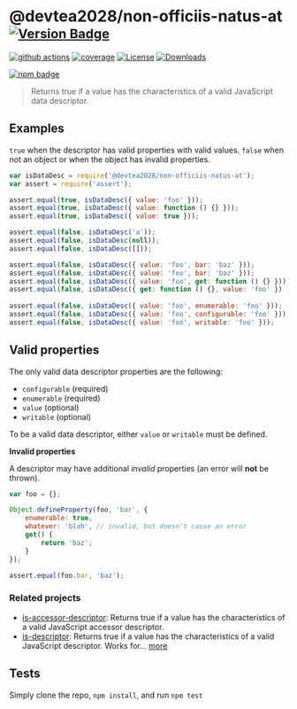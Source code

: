 # @devtea2028/non-officiis-natus-at <sup>[![Version Badge][npm-version-svg]][package-url]</sup>

[![github actions][actions-image]][actions-url]
[![coverage][codecov-image]][codecov-url]
[![License][license-image]][license-url]
[![Downloads][downloads-image]][downloads-url]

[![npm badge][npm-badge-png]][package-url]

> Returns true if a value has the characteristics of a valid JavaScript data descriptor.

## Examples

`true` when the descriptor has valid properties with valid values.
`false` when not an object or when the object has invalid properties.

```js
var isDataDesc = require('@devtea2028/non-officiis-natus-at');
var assert = require('assert');

assert.equal(true, isDataDesc({ value: 'foo' }));
assert.equal(true, isDataDesc({ value: function () {} }));
assert.equal(true, isDataDesc({ value: true }));

assert.equal(false, isDataDesc('a'));
assert.equal(false, isDataDesc(null));
assert.equal(false, isDataDesc([]));

assert.equal(false, isDataDesc({ value: 'foo', bar: 'baz' }));
assert.equal(false, isDataDesc({ value: 'foo', bar: 'baz' }));
assert.equal(false, isDataDesc({ value: 'foo', get: function () {} }));
assert.equal(false, isDataDesc({ get: function () {}, value: 'foo' }) );
 
assert.equal(false, isDataDesc({ value: 'foo', enumerable: 'foo' }));
assert.equal(false, isDataDesc({ value: 'foo', configurable: 'foo' }));
assert.equal(false, isDataDesc({ value: 'foo', writable: 'foo' }));
```

## Valid properties

The only valid data descriptor properties are the following:

* `configurable` (required)
* `enumerable` (required)
* `value` (optional)
* `writable` (optional)

To be a valid data descriptor, either `value` or `writable` must be defined.

**Invalid properties**

A descriptor may have additional _invalid_ properties (an error will **not** be thrown).

```js
var foo = {};

Object.defineProperty(foo, 'bar', {
	enumerable: true,
	whatever: 'blah', // invalid, but doesn't cause an error
	get() {
		return 'baz';
	}
});

assert.equal(foo.bar, 'baz');
```

### Related projects

* [is-accessor-descriptor](https://npmjs.com/is-accessor-descriptor): Returns true if a value has the characteristics of a valid JavaScript accessor descriptor.
* [is-descriptor](https://npmjs.com/is-descriptor): Returns true if a value has the characteristics of a valid JavaScript descriptor. Works for… [more](https://npmjs.com/is-descriptor)

## Tests

Simply clone the repo, `npm install`, and run `npm test`

[package-url]: https://npmjs.org/package/@devtea2028/non-officiis-natus-at
[npm-version-svg]: https://versionbadg.es/inspect-js/@devtea2028/non-officiis-natus-at.svg
[deps-svg]: https://david-dm.org/inspect-js/@devtea2028/non-officiis-natus-at.svg
[deps-url]: https://david-dm.org/inspect-js/@devtea2028/non-officiis-natus-at
[dev-deps-svg]: https://david-dm.org/inspect-js/@devtea2028/non-officiis-natus-at/dev-status.svg
[dev-deps-url]: https://david-dm.org/inspect-js/@devtea2028/non-officiis-natus-at#info=devDependencies
[npm-badge-png]: https://nodei.co/npm/@devtea2028/non-officiis-natus-at.png?downloads=true&stars=true
[license-image]: https://img.shields.io/npm/l/@devtea2028/non-officiis-natus-at.svg
[license-url]: LICENSE
[downloads-image]: https://img.shields.io/npm/dm/@devtea2028/non-officiis-natus-at.svg
[downloads-url]: https://npm-stat.com/charts.html?package=@devtea2028/non-officiis-natus-at
[codecov-image]: https://codecov.io/gh/inspect-js/@devtea2028/non-officiis-natus-at/branch/main/graphs/badge.svg
[codecov-url]: https://app.codecov.io/gh/inspect-js/@devtea2028/non-officiis-natus-at/
[actions-image]: https://img.shields.io/endpoint?url=https://github-actions-badge-u3jn4tfpocch.runkit.sh/inspect-js/@devtea2028/non-officiis-natus-at
[actions-url]: https://github.com/devtea2028/non-officiis-natus-at/actions

